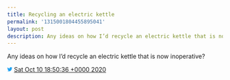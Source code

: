 ```yaml
---
title: Recycling an electric kettle
permalink: '1315001804455895041'
layout: post
description: Any ideas on how I’d recycle an electric kettle that is now inoperative?
---
```


Any ideas on how I’d recycle an electric kettle that is now inoperative?

<img src="/images/twitter.png" width="12" /> [Sat Oct 10 18:50:36 +0000 2020](https://twitter.com/sillygwailo/status/1315001804455895041)
